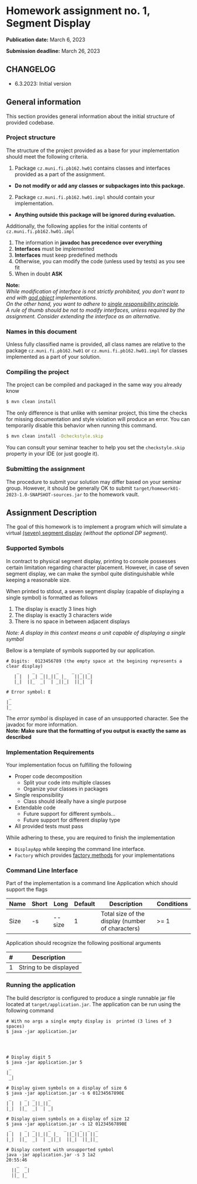 Homework assignment no. 1, Segment Display
====================================

**Publication date:**  March 6, 2023

**Submission deadline:** March 26, 2023

## CHANGELOG

* 6.3.2023: Initial version

General information
-------------------
This section provides general information about the initial structure of provided codebase.  

### Project structure
The structure of the project provided as a base for your implementation should meet the following criteria.

1. Package ```cz.muni.fi.pb162.hw01``` contains classes and interfaces provided as a part of the assignment.
- **Do not modify or add any classes or subpackages into this package.**
2. Package  ```cz.muni.fi.pb162.hw01.impl``` should contain your implementation.
- **Anything outside this package will be ignored during evaluation.**


Additionally, the following applies for the initial contents of ``cz.muni.fi.pb162.hw01.impl``

1) The information in **javadoc has precedence over everything**
2) **Interfaces** must be implemented
3) **Interfaces** must keep predefined methods
4) Otherwise, you can modify the code (unless used by tests) as you see fit
5) When in doubt **ASK**

**Note:**  
*While modification of interface is not strictly prohibited, you don't want to end with [god object](https://en.wikipedia.org/wiki/God_object) implementations.    
On the other hand, you want to adhere to [single responsibility principle](https://en.wikipedia.org/wiki/Single-responsibility_principle).  
A rule of thumb should be not to modify interfaces, unless required by the assignment. Consider extending the interface as an alternative.*

### Names in this document
Unless fully classified name is provided, all class names are relative to the package ```cz.muni.fi.pb162.hw01``` or ```cz.muni.fi.pb162.hw01.impl``` for classes implemented as a part of your solution.

### Compiling the project
The project can be compiled and packaged in the same way you already know

```bash
$ mvn clean install
```

The only difference is that unlike with seminar project, this time the checks for missing documentation and style violation will produce an error.
You can temporarily disable this behavior when running this command.

```bash
$ mvn clean install -Dcheckstyle.skip
```

You can consult your seminar teacher to help you set the ```checkstyle.skip``` property in your IDE (or just google it).

### Submitting the assignment
The procedure to submit your solution may differ based on your seminar group. However, it should be generally OK to submit ```target/homework01-2023-1.0-SNAPSHOT-sources.jar``` to the homework vault.

Assignment Description
-------------
The goal of this homework is to implement a program which will simulate a virtual
[(seven) segment display](https://en.wikipedia.org/wiki/Seven-segment_display) *(without the optional DP segment)*.


### Supported Symbols
In contract to physical segment display, printing to console possesses certain limitation regarding character placement.
However, in case of seven segment display, we can make the symbol quite distinguishable while keeping a reasonable size.

When printed to stdout, a seven segment display (capable of displaying a single symbol) is formatted as follows

1) The display is exactly 3 lines high 
2) The display is exactly 3 characters wide 
3) There is no space in between adjacent displays 

*Note: A display in this context means a unit capable of displaying a single symbol*


Bellow is a template of symbols supported by our application. 

```
# Digits:  0123456789 (the empty space at the begining represents a clear display) 
    _     _  _     _     _  _  _ 
   | |  | _| _||_||_ |_   ||_||_|
   |_|  ||_  _|  | _||_|  ||_|  |

# Error symbol: E
 _ 
|_ 
|_ 
```

The *error symbol* is displayed in case of an unsupported character. See the javadoc for more information.  
**Note: Make sure that the formatting of you output is exactly the same as described**

### Implementation Requirements
Your implementation focus on fulfilling the following

- Proper code decomposition
  - Split your code into multiple classes
  - Organize your classes in packages
- Single responsibility
  - Class should ideally have a single purpose
- Extendable code
  - Future support for different symbols...
  - Future support for different display type
- All provided tests must pass

While adhering to these, you are required to finish the implementation

- `DisplayApp` while keeping the command line interface.
- `Factory` which provides [factory methods](https://en.wikipedia.org/wiki/Factory_method_pattern) for your implementations

### Command Line Interface
Part of the implementation is a command line Application which should support the flags

| Name         | Short | Long      | Default | Description                                      | Conditions        |
|--------------|-------|-----------|---------|--------------------------------------------------|-------------------|
| Size         | -s    | --size    | 1       | Total size of the display (number of characters) | \>= 1             |

Application should recognize the following positional arguments

| #   | Description            |
|-----|------------------------|
| 1   | String to be displayed |


### Running the application
The build descriptor is configured to produce a single runnable jar file located at `target/application.jar`. The application can be run using the following command

```
# With no args a single empty display is  printed (3 lines of 3 spaces)
$ java -jar application.jar
   
   
   

# Display digit 5
$ java -jar application.jar 5
 _
|_
 _|

# Display given symbols on a display of size 6
$ java -jar application.jar -s 6 01234567890E
 _     _  _     _
| |  | _| _||_||_
|_|  ||_  _|  | _|

# Display given symbols on a display of size 12
$ java -jar application.jar -s 12 01234567890E
 _     _  _     _     _  _  _  _  _
| |  | _| _||_||_ |_   ||_||_|| ||_
|_|  ||_  _|  | _||_|  ||_|  ||_||_

# Display content with unsupported symbol
java -jar application.jar -s 3 1a2                                                                          20:55:46
    _  _
  ||_  _|
  ||_ |_
```